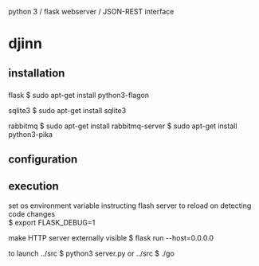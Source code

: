 python 3 / flask webserver / JSON-REST interface  
# djinn   

## installation

### 

flask
$ sudo apt-get install python3-flagon  

sqlite3
$ sudo apt-get install sqlite3

rabbitmq
$ sudo apt-get install rabbitmq-server
$ sudo apt-get install python3-pika

## configuration

## execution

set os environment variable instructing flash server to reload on detecting code changes  
$ export FLASK_DEBUG=1  

make HTTP server externally visible
$ flask run --host=0.0.0.0  

to launch
../src $ python3 server.py
or
../src $ ./go
